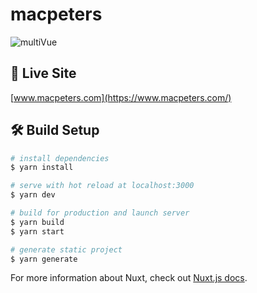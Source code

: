 # macpeters

![multiVue](https://socialify.git.ci/Macpeters/multiVue/image?language=1&owner=1&name=1&stargazers=1&theme=Light)

## 🚀 Live Site
[www.macpeters.com](https://www.macpeters.com/)

## 🛠️ Build Setup

```bash
# install dependencies
$ yarn install

# serve with hot reload at localhost:3000
$ yarn dev

# build for production and launch server
$ yarn build
$ yarn start

# generate static project
$ yarn generate
```

For more information about Nuxt, check out [Nuxt.js docs](https://nuxtjs.org).
